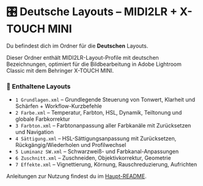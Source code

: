 # 🎛️ Deutsche Layouts – MIDI2LR + X-TOUCH MINI

Du befindest dich im Ordner für die **Deutschen** Layouts.

Dieser Ordner enthält MIDI2LR-Layout-Profile mit deutschen Bezeichnungen, optimiert für die Bildbearbeitung in Adobe Lightroom Classic mit dem Behringer X-TOUCH MINI.

### 📄 Enthaltene Layouts

* `1 Grundlagen.xml` – Grundlegende Steuerung von Tonwert, Klarheit und Schärfen + Workflow-Kurzbefehle
* `2 Farbe.xml` – Temperatur, Farbton, HSL, Dynamik, Teiltonung und globale Farbkorrektur
* `3 Farbton.xml` – Farbtonanpassung aller Farbkanäle mit Zurücksetzen und Navigation
* `4 Sättigung.xml` – HSL-Sättigungsanpassung mit Zurücksetzen, Rückgängig/Wiederholen und Profilwechsel
* `5 Luminanz SW.xml` – Schwarzweiß- und Farbkanal-Anpassungen
* `6 Zuschnitt.xml` – Zuschneiden, Objektivkorrektur, Geometrie
* `7 Effekte.xml` – Vignettierung, Körnung, Rauschreduzierung, Aufrichten

Anleitungen zur Nutzung findest du im [Haupt-README](../README.md).
